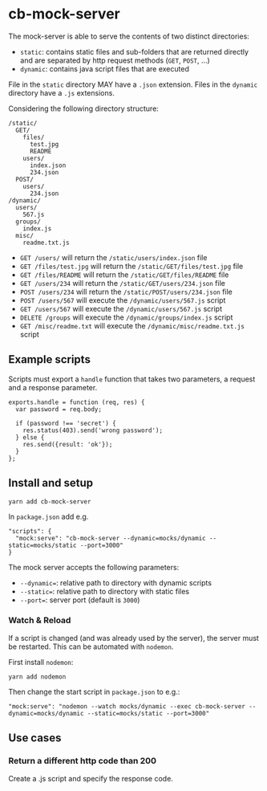 # cb-mock-server

The mock-server is able to serve the contents of two distinct directories:

* `static`: contains static files and sub-folders that are returned directly and are separated by 
   http request methods (`GET`, `POST`, ...)
* `dynamic`: contains java script files that are executed

File in the `static` directory MAY have a `.json` extension.
Files in the `dynamic` directory have a `.js` extensions.

Considering the following directory structure:

```
/static/
  GET/
    files/
      test.jpg
      README
    users/
      index.json
      234.json
  POST/
    users/
      234.json
/dynamic/
  users/
    567.js
  groups/
    index.js
  misc/
    readme.txt.js
```

* `GET /users/` will return the `/static/users/index.json` file
* `GET /files/test.jpg` will return the `/static/GET/files/test.jpg` file
* `GET /files/README` will return the `/static/GET/files/README` file
* `GET /users/234` will return the `/static/GET/users/234.json` file
* `POST /users/234` will return the `/static/POST/users/234.json` file
* `POST /users/567` will execute the `/dynamic/users/567.js` script
* `GET /users/567` will execute the `/dynamic/users/567.js` script
* `DELETE /groups` will execute the `/dynamic/groups/index.js` script
* `GET /misc/readme.txt` will execute the `/dynamic/misc/readme.txt.js` script

## Example scripts

Scripts must export a `handle` function that takes two parameters, a request and a response parameter.
```
exports.handle = function (req, res) {
  var password = req.body;

  if (password !== 'secret') {
    res.status(403).send('wrong password');
  } else {
    res.send({result: 'ok'});
  }
};
```


## Install and setup
```
yarn add cb-mock-server
```

In `package.json` add e.g. 
```
"scripts": {
  "mock:serve": "cb-mock-server --dynamic=mocks/dynamic --static=mocks/static --port=3000"
}
```
The mock server accepts the following parameters:
* `--dynamic=`: relative path to directory with dynamic scripts
* `--static=`: relative path to directory with static files
* `--port=`: server port (default is `3000`) 

### Watch & Reload
If a script is changed (and was already used by the server), the server must be restarted. This can be automated with `nodemon`.

First install `nodemon`:
```
yarn add nodemon
```

Then change the start script in `package.json` to e.g.:
```
"mock:serve": "nodemon --watch mocks/dynamic --exec cb-mock-server --dynamic=mocks/dynamic --static=mocks/static --port=3000"
```

## Use cases
### Return a different http code than 200
Create a .js script and specify the response code.
